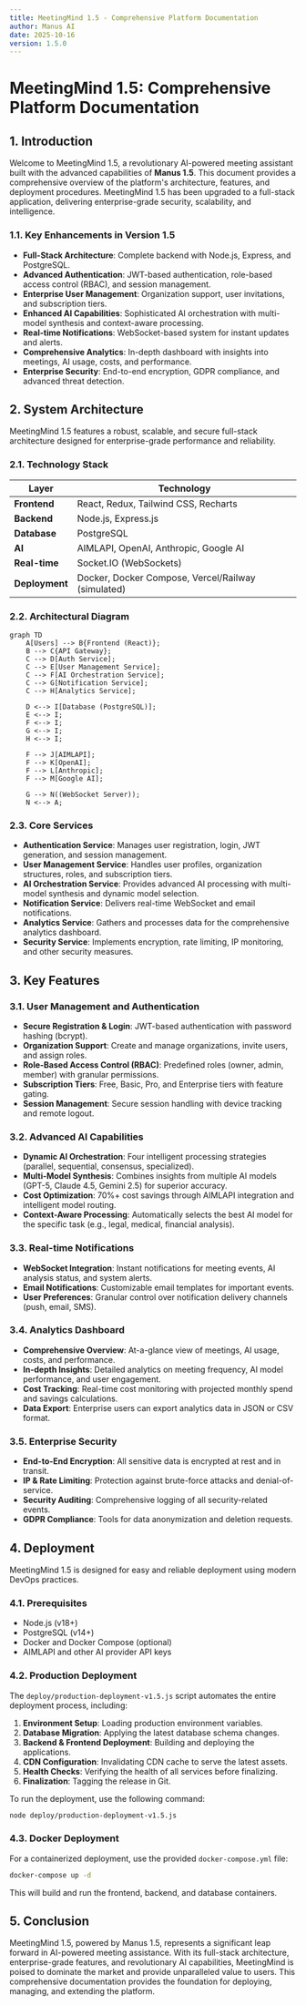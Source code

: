 ```yaml
---
title: MeetingMind 1.5 - Comprehensive Platform Documentation
author: Manus AI
date: 2025-10-16
version: 1.5.0
---
```


# MeetingMind 1.5: Comprehensive Platform Documentation

## 1. Introduction

Welcome to MeetingMind 1.5, a revolutionary AI-powered meeting assistant built with the advanced capabilities of **Manus 1.5**. This document provides a comprehensive overview of the platform's architecture, features, and deployment procedures. MeetingMind 1.5 has been upgraded to a full-stack application, delivering enterprise-grade security, scalability, and intelligence.

### 1.1. Key Enhancements in Version 1.5

- **Full-Stack Architecture**: Complete backend with Node.js, Express, and PostgreSQL.
- **Advanced Authentication**: JWT-based authentication, role-based access control (RBAC), and session management.
- **Enterprise User Management**: Organization support, user invitations, and subscription tiers.
- **Enhanced AI Capabilities**: Sophisticated AI orchestration with multi-model synthesis and context-aware processing.
- **Real-time Notifications**: WebSocket-based system for instant updates and alerts.
- **Comprehensive Analytics**: In-depth dashboard with insights into meetings, AI usage, costs, and performance.
- **Enterprise Security**: End-to-end encryption, GDPR compliance, and advanced threat detection.

## 2. System Architecture

MeetingMind 1.5 features a robust, scalable, and secure full-stack architecture designed for enterprise-grade performance and reliability.

### 2.1. Technology Stack

| Layer       | Technology                                       |
|-------------|--------------------------------------------------|
| **Frontend**  | React, Redux, Tailwind CSS, Recharts             |
| **Backend**   | Node.js, Express.js                              |
| **Database**  | PostgreSQL                                       |
| **AI**        | AIMLAPI, OpenAI, Anthropic, Google AI            |
| **Real-time** | Socket.IO (WebSockets)                           |
| **Deployment**| Docker, Docker Compose, Vercel/Railway (simulated) |

### 2.2. Architectural Diagram

```mermaid
graph TD
    A[Users] --> B{Frontend (React)};
    B --> C{API Gateway};
    C --> D[Auth Service];
    C --> E[User Management Service];
    C --> F[AI Orchestration Service];
    C --> G[Notification Service];
    C --> H[Analytics Service];
    
    D <--> I[Database (PostgreSQL)];
    E <--> I;
    F <--> I;
    G <--> I;
    H <--> I;
    
    F --> J[AIMLAPI];
    F --> K[OpenAI];
    F --> L[Anthropic];
    F --> M[Google AI];
    
    G --> N((WebSocket Server));
    N <--> A;
```

### 2.3. Core Services

- **Authentication Service**: Manages user registration, login, JWT generation, and session management.
- **User Management Service**: Handles user profiles, organization structures, roles, and subscription tiers.
- **AI Orchestration Service**: Provides advanced AI processing with multi-model synthesis and dynamic model selection.
- **Notification Service**: Delivers real-time WebSocket and email notifications.
- **Analytics Service**: Gathers and processes data for the comprehensive analytics dashboard.
- **Security Service**: Implements encryption, rate limiting, IP monitoring, and other security measures.

## 3. Key Features

### 3.1. User Management and Authentication

- **Secure Registration & Login**: JWT-based authentication with password hashing (bcrypt).
- **Organization Support**: Create and manage organizations, invite users, and assign roles.
- **Role-Based Access Control (RBAC)**: Predefined roles (owner, admin, member) with granular permissions.
- **Subscription Tiers**: Free, Basic, Pro, and Enterprise tiers with feature gating.
- **Session Management**: Secure session handling with device tracking and remote logout.

### 3.2. Advanced AI Capabilities

- **Dynamic AI Orchestration**: Four intelligent processing strategies (parallel, sequential, consensus, specialized).
- **Multi-Model Synthesis**: Combines insights from multiple AI models (GPT-5, Claude 4.5, Gemini 2.5) for superior accuracy.
- **Cost Optimization**: 70%+ cost savings through AIMLAPI integration and intelligent model routing.
- **Context-Aware Processing**: Automatically selects the best AI model for the specific task (e.g., legal, medical, financial analysis).

### 3.3. Real-time Notifications

- **WebSocket Integration**: Instant notifications for meeting events, AI analysis status, and system alerts.
- **Email Notifications**: Customizable email templates for important events.
- **User Preferences**: Granular control over notification delivery channels (push, email, SMS).

### 3.4. Analytics Dashboard

- **Comprehensive Overview**: At-a-glance view of meetings, AI usage, costs, and performance.
- **In-depth Insights**: Detailed analytics on meeting frequency, AI model performance, and user engagement.
- **Cost Tracking**: Real-time cost monitoring with projected monthly spend and savings calculations.
- **Data Export**: Enterprise users can export analytics data in JSON or CSV format.

### 3.5. Enterprise Security

- **End-to-End Encryption**: All sensitive data is encrypted at rest and in transit.
- **IP & Rate Limiting**: Protection against brute-force attacks and denial-of-service.
- **Security Auditing**: Comprehensive logging of all security-related events.
- **GDPR Compliance**: Tools for data anonymization and deletion requests.

## 4. Deployment

MeetingMind 1.5 is designed for easy and reliable deployment using modern DevOps practices.

### 4.1. Prerequisites

- Node.js (v18+)
- PostgreSQL (v14+)
- Docker and Docker Compose (optional)
- AIMLAPI and other AI provider API keys

### 4.2. Production Deployment

The `deploy/production-deployment-v1.5.js` script automates the entire deployment process, including:

1. **Environment Setup**: Loading production environment variables.
2. **Database Migration**: Applying the latest database schema changes.
3. **Backend & Frontend Deployment**: Building and deploying the applications.
4. **CDN Configuration**: Invalidating CDN cache to serve the latest assets.
5. **Health Checks**: Verifying the health of all services before finalizing.
6. **Finalization**: Tagging the release in Git.

To run the deployment, use the following command:

```bash
node deploy/production-deployment-v1.5.js
```

### 4.3. Docker Deployment

For a containerized deployment, use the provided `docker-compose.yml` file:

```bash
docker-compose up -d
```

This will build and run the frontend, backend, and database containers.

## 5. Conclusion

MeetingMind 1.5, powered by Manus 1.5, represents a significant leap forward in AI-powered meeting assistance. With its full-stack architecture, enterprise-grade features, and revolutionary AI capabilities, MeetingMind is poised to dominate the market and provide unparalleled value to users. This comprehensive documentation provides the foundation for deploying, managing, and extending the platform.

